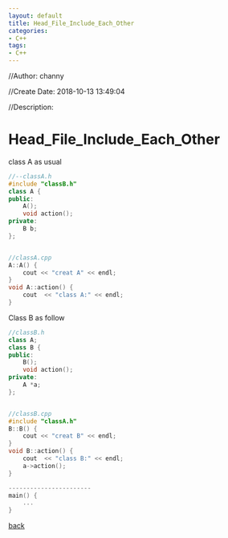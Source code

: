 ```yaml
---
layout: default
title: Head_File_Include_Each_Other
categories:
- C++
tags:
- C++
---
```


//Author: channy

//Create Date: 2018-10-13 13:49:04

//Description: 

# Head_File_Include_Each_Other

class A as usual
```c++
//--classA.h 
#include "classB.h"
class A {
public:
    A();
    void action();
private:
    B b;
};


//classA.cpp
A::A() {
    cout << "creat A" << endl;
}
void A::action() {
    cout  << "class A:" << endl;
}
```

Class B as follow
```c++
//classB.h
class A;
class B {
public:
    B();
    void action();
private:
    A *a;
};


//classB.cpp
#include "classA.h"
B::B() {
    cout << "creat B" << endl;
}
void B::action() {
    cout  << "class B:" << endl;
    a->action();
}

-----------------------
main() {
    ...
}
```


[back](./)

